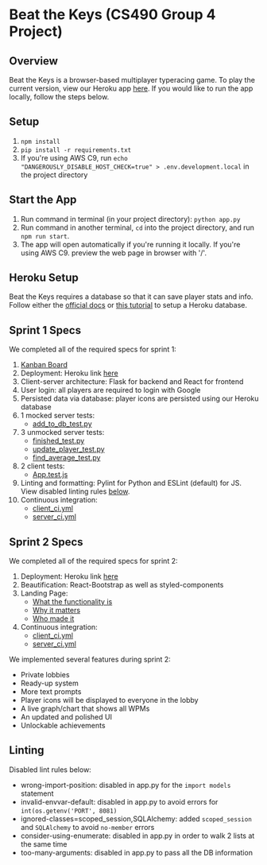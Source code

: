 # Beat the Keys (CS490 Group 4 Project)

## Overview
Beat the Keys is a browser-based multiplayer typeracing game. To play the current version, view our Heroku app [here](https://beat-the-keys.herokuapp.com/). If you would like to run the app locally, follow the steps below.

## Setup
1. `npm install`
2. `pip install -r requirements.txt`
3. If you're using AWS C9, run `echo "DANGEROUSLY_DISABLE_HOST_CHECK=true" > .env.development.local` in the project directory

## Start the App
1. Run command in terminal (in your project directory): `python app.py`
2. Run command in another terminal, `cd` into the project directory, and run `npm run start`. 
3. The app will open automatically if you're running it locally. If you're using AWS C9. preview the web page in browser with '/'.

## Heroku Setup
Beat the Keys requires a database so that it can save player stats and info. Follow either the [official docs](https://devcenter.heroku.com/articles/heroku-postgresql#local-setup) or [this tutorial](https://gist.github.com/naman-njit/a49260e02cd67ea87148e98f79c687fd#create-a-new-database-on-heroku-and-connect-to-our-code) to setup a Heroku database.

## Sprint 1 Specs
We completed all of the required specs for sprint 1:
1. [Kanban Board](https://github.com/Beat-The-Keys/BeatTheKeys/projects/1)
2. Deployment: Heroku link [here](https://beat-the-keys.herokuapp.com/) 
3. Client-server architecture: Flask for backend and React for frontend
4. User login: all players are required to login with Google
5. Persisted data via database: player icons are persisted using our Heroku database
6. 1 mocked server tests: 
    * [add_to_db_test.py](server/add_to_db_test.py)
7. 3 unmocked server tests:
    * [finished_test.py](server/finished_test.py)
    * [update_player_test.py](server/update_player_test.py)
    * [find_average_test.py](server/find_average_test.py)
9. 2 client tests:
    * [App.test.js](src/App.test.js)
10. Linting and formatting: Pylint for Python and ESLint (default) for JS. View disabled linting rules [below](#linting).
11. Continuous integration:
    * [client_ci.yml](.github/workflows/client_ci.yml)
    * [server_ci.yml](.github/workflows/server_ci.yml)

## Sprint 2 Specs
We completed all of the required specs for sprint 2:
1. Deployment: Heroku link [here](https://beat-the-keys-v2.herokuapp.com) 
2. Beautification: React-Bootstrap as well as styled-components
3. Landing Page: 
    * [What the functionality is](https://beat-the-keys-v2.herokuapp.com/#Guide)
    * [Why it matters](https://beat-the-keys-v2.herokuapp.com/#Why)
    * [Who made it](https://beat-the-keys-v2.herokuapp.com/#AboutUs)
4. Continuous integration:
    * [client_ci.yml](.github/workflows/client_ci.yml)
    * [server_ci.yml](.github/workflows/server_ci.yml)

We implemented several features during sprint 2:
* Private lobbies
* Ready-up system
* More text prompts
* Player icons will be displayed to everyone in the lobby
* A live graph/chart that shows all WPMs
* An updated and polished UI
* Unlockable achievements
 
## Linting
Disabled lint rules below:
  * wrong-import-position: disabled in app.py for the `import models` statement
  * invalid-envvar-default: disabled in app.py to avoid errors for `int(os.getenv('PORT', 8081)`
  * ignored-classes=scoped_session,SQLAlchemy: added `scoped_session` and `SQLAlchemy` to avoid `no-member` errors
  * consider-using-enumerate: disabled in app.py in order to walk 2 lists at the same time
  * too-many-arguments: disabled in app.py to pass all the DB information
